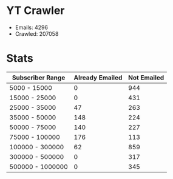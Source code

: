 # YT Crawler
- Emails: 4296
- Crawled: 207058

# Stats
| Subscriber Range  | Already Emailed | Not Emailed |
|-------|-------|-------|
| 5000 - 15000 | 0 | 944 |
| 15000 - 25000 | 0 | 431 |
| 25000 - 35000 | 47 | 263 |
| 35000 - 50000 | 148 | 224 |
| 50000 - 75000 | 140 | 227 |
| 75000 - 100000 | 176 | 113 |
| 100000 - 300000 | 62 | 859 |
| 300000 - 500000 | 0 | 317 |
| 500000 - 1000000 | 0 | 345 |
